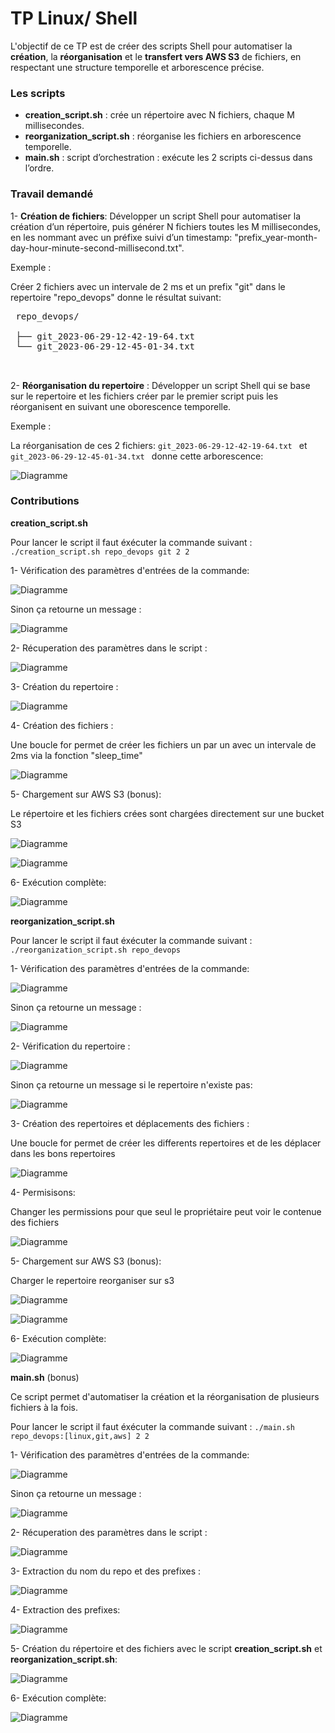 # TP Linux/ Shell


L'objectif de ce TP est de créer des scripts Shell pour automatiser la **création**, la **réorganisation** et le **transfert vers AWS S3** de fichiers, en respectant une structure temporelle et arborescence précise.

### Les scripts

- **creation_script.sh** : crée un répertoire avec N fichiers, chaque M millisecondes.
- **reorganization_script.sh** : réorganise les fichiers en arborescence temporelle.
- **main.sh** : script d’orchestration : exécute les 2 scripts ci-dessus dans l’ordre.


### Travail demandé

 1- **Création de fichiers**: Développer un script Shell pour automatiser la création d’un répertoire, puis générer N fichiers toutes les M millisecondes, en les nommant avec un préfixe suivi d’un timestamp: "prefix_year-month-day-hour-minute-second-millisecond.txt".

 Exemple : 
 
 Créer 2 fichiers avec un intervale de 2 ms et un prefix "git" dans le repertoire "repo_devops" donne le résultat suivant:
 
 <pre> repo_devops/ 
 
 ├── git_2023-06-29-12-42-19-64.txt 
 └── git_2023-06-29-12-45-01-34.txt 
 
 </pre>

 2- **Réorganisation du repertoire** : Développer un script Shell qui se base sur le repertoire et les fichiers créer par le premier script puis les réorganisent en suivant une oborescence temporelle.

 Exemple : 
 
 La réorganisation de ces 2 fichiers:  `git_2023-06-29-12-42-19-64.txt ` et  `git_2023-06-29-12-45-01-34.txt ` donne cette arborescence:

 ![Diagramme](images/arborescence.png)


### Contributions

**creation_script.sh**

Pour lancer le script il faut éxécuter la commande suivant : ```./creation_script.sh repo_devops git 2 2```

1- Vérification des paramètres  d'entrées de la commande:

 ![Diagramme](images/check.png)

 Sinon ça retourne un message :

 ![Diagramme](images/log_1.png)

 2- Récuperation des paramètres dans le script :

 ![Diagramme](images/params.png)

 3- Création du repertoire :

 ![Diagramme](images/repo.png)

  4- Création des fichiers :

  Une boucle for permet de créer les fichiers un par un avec un intervale de 2ms via la fonction "sleep_time"

 ![Diagramme](images/file_1.png)

 5- Chargement sur AWS S3 (bonus):

 Le répertoire et les fichiers crées sont chargées directement sur une bucket S3

 ![Diagramme](images/aws_1.png)

 ![Diagramme](images/aws_2.png)

 6- Exécution complète:

 ![Diagramme](images/execut_1.png)

 **reorganization_script.sh**

 Pour lancer le script il faut éxécuter la commande suivant : ```./reorganization_script.sh repo_devops```

 1- Vérification des paramètres  d'entrées de la commande:

 ![Diagramme](images/check_2.png)

 Sinon ça retourne un message :

 ![Diagramme](images/log_2.png)

 2- Vérification du repertoire :

 ![Diagramme](images/check_3.png)

 Sinon ça retourne un message si le repertoire n'existe pas:

 ![Diagramme](images/log_3.png)

 3- Création des repertoires et déplacements des fichiers :

  Une boucle for permet de créer les differents repertoires et de les déplacer dans les bons repertoires

 ![Diagramme](images/file_2.png)

 4- Permisisons:

 Changer les permissions pour que seul le propriétaire peut voir le contenue des fichiers

 ![Diagramme](images/permission.png)

  5- Chargement sur AWS S3 (bonus):

 Charger le repertoire reorganiser sur s3

 ![Diagramme](images/aws_3.png)

 ![Diagramme](images/aws_4.png)

  6- Exécution complète:

 ![Diagramme](images/execut_2.png)

 **main.sh** (bonus)

 Ce script permet d'automatiser la création et la réorganisation de plusieurs fichiers à la fois.

  Pour lancer le script il faut éxécuter la commande suivant : ```./main.sh repo_devops:[linux,git,aws] 2 2```

 1- Vérification des paramètres  d'entrées de la commande:

 ![Diagramme](images/check_4.png)

 Sinon ça retourne un message :

 ![Diagramme](images/log_4.png)

 2- Récuperation des paramètres dans le script :

 ![Diagramme](images/params_2.png)

 3- Extraction du nom du repo et des prefixes :

 ![Diagramme](images/repo_2.png)

 4- Extraction des prefixes:

 ![Diagramme](images/prefix.png)

 5- Création du répertoire et des fichiers avec le script **creation_script.sh** et **reorganization_script.sh**:

 ![Diagramme](images/script.png)

  6- Exécution complète:

 ![Diagramme](images/execut_3.png)
